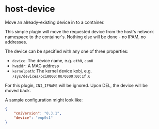 # host-device
Move an already-existing device in to a container.

This simple plugin will move the requested device from the host's network namespace
to the container's. Nothing else will be done - no IPAM, no addresses.

The device can be specified with any one of three properties:
* `device`: The device name, e.g. `eth0`, `can0`
* `hwaddr`: A MAC address
* `kernelpath`: The kernel device kobj, e.g. `/sys/devices/pci0000:00/0000:00:1f.6`

For this plugin, `CNI_IFNAME` will be ignored. Upon DEL, the device will be moved back.

A sample configuration might look like:

```json
{
	"cniVersion": "0.3.1",
	"device": "enp0s1"
}
```
